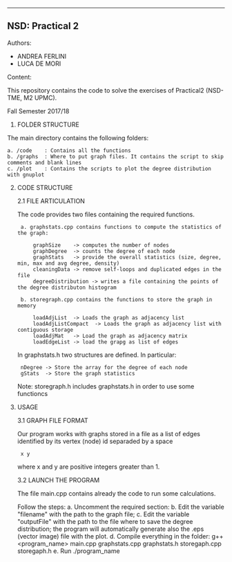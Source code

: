 --------------------
NSD: Practical 2
--------------------

Authors:
- ANDREA FERLINI
- LUCA DE MORI

Content:

This repository contains the code to solve the exercises of Practical2 (NSD-TME, M2 UPMC).

Fall Semester 2017/18


1. FOLDER STRUCTURE

The main directory contains the following folders:
	
	a. /code   	: Contains all the functions
	b. /graphs 	: Where to put graph files. It contains the script to skip comments and blank lines
	c. /plot	: Contains the scripts to plot the degree distribution with gnuplot

2. CODE STRUCTURE

	2.1 FILE ARTICULATION

	The code provides two files containing the required functions.

		a. graphstats.cpp contains functions to compute the statistics of the graph:

			graphSize 	 -> computes the number of nodes
			graphDegree  -> counts the degree of each node
			graphStats 	 -> provide the overall statistics (size, degree, min, max and avg degree, density)
			cleaningData -> remove self-loops and duplicated edges in the file
			degreeDistribution -> writes a file containing the points of the degree distributon histogram

		b. storegraph.cpp contains the functions to store the graph in memory

			loadAdjList  -> Loads the graph as adjacency list
			loadAdjListCompact	-> Loads the graph as adjacency list with contiguous storage
			loadAdjMat 	 -> Load the graph as adjacency matrix
			loadEdgeList -> load the grapg as list of edges

	In graphstats.h two structures are defined. In particular:

		nDegree -> Store the array for the degree of each node
		gStats  -> Store the graph statistics

	Note: storegraph.h includes graphstats.h in order to use some functioncs


3. USAGE
	
	3.1 GRAPH FILE FORMAT

	Our program works with graphs stored in a file as a list of edges identified by its vertex (node) id separaded by a space

		x y

	where x and y are positive integers greater than 1.

	3.2 LAUNCH THE PROGRAM

	The file main.cpp contains already the code to run some calculations.

	Follow the steps:
		a. Uncomment the required section:
		b. Edit the variable "filename" with the path to the graph file;
		c. Edit the variable "outputFile" with the path to the file where to save the degree distribution; 
		  	the program will automatically generate also the .eps (vector image) file with the plot.
		d. Compile everything in the folder:
			g++ <program_name> main.cpp graphstats.cpp graphstats.h storegaph.cpp storegaph.h
		e. Run ./program_name
